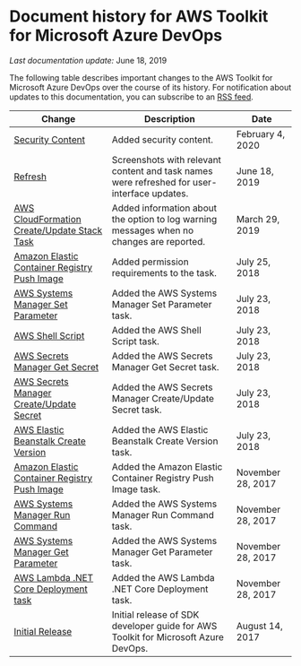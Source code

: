 # Document history for AWS Toolkit for Microsoft Azure DevOps<a name="document-history"></a>

*Last documentation update:* June 18, 2019

The following table describes important changes to the AWS Toolkit for Microsoft Azure DevOps over the course of its history\. For notification about updates to this documentation, you can subscribe to an [RSS feed](https://docs.aws.amazon.com/vsts/latest/userguide/amazon-tools-for-vsts-guide-doc-history.rss)\. 

| Change | Description | Date | 
| --- |--- |--- |
| [Security Content](security.md) | Added security content\. | February 4, 2020 | 
| [Refresh](#document-history) | Screenshots with relevant content and task names were refreshed for user\-interface updates\. | June 18, 2019 | 
| [AWS CloudFormation Create/Update Stack Task](cloudformation-create-update.md) | Added information about the option to log warning messages when no changes are reported\. | March 29, 2019 | 
| [Amazon Elastic Container Registry Push Image](ecr-pushimage.md) | Added permission requirements to the task\. | July 25, 2018 | 
| [AWS Systems Manager Set Parameter](systemsmanager-setparameter.md) | Added the AWS Systems Manager Set Parameter task\. | July 23, 2018 | 
| [AWS Shell Script](awsshell.md) | Added the AWS Shell Script task\. | July 23, 2018 | 
| [AWS Secrets Manager Get Secret](secretsmanager-getsecret.md) | Added the AWS Secrets Manager Get Secret task\. | July 23, 2018 | 
| [AWS Secrets Manager Create/Update Secret](secretsmanager-create-update.md) | Added the AWS Secrets Manager Create/Update Secret task\. | July 23, 2018 | 
| [AWS Elastic Beanstalk Create Version](elastic-beanstalk-createversion.md) | Added the AWS Elastic Beanstalk Create Version task\. | July 23, 2018 | 
| [Amazon Elastic Container Registry Push Image](ecr-pushimage.md) | Added the Amazon Elastic Container Registry Push Image task\. | November 28, 2017 | 
| [AWS Systems Manager Run Command](systemsmanager-runcommand.md) | Added the AWS Systems Manager Run Command task\. | November 28, 2017 | 
| [AWS Systems Manager Get Parameter](systemsmanager-getparameter.md) | Added the AWS Systems Manager Get Parameter task\. | November 28, 2017 | 
| [AWS Lambda \.NET Core Deployment task](lambda-netcore-deploy.md) | Added the AWS Lambda \.NET Core Deployment task\. | November 28, 2017 | 
| [Initial Release](#document-history) | Initial release of SDK developer guide for AWS Toolkit for Microsoft Azure DevOps\. | August 14, 2017 | 
